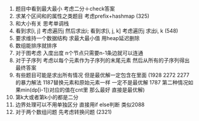 

1. 题目中看到最大最小 考虑二分＋check答案
2. 求某个区间和的属性之类题目 考虑prefix+hashmap  (325)
3. 和大小有关 思考单调栈
4. 看到求[i, j] 考虑遍历j 然后求出i; 看到求[i, j, k] 考虑遍历j 求出i, k (548)
5. 要求维持一个数据结构 求最大最小值 用heap延迟删除
6. 数组能排序就排序 
7. 对于图考虑 入度出度 n个节点只需要n-1条边就可以连通
8. 对于子序列 考虑以每个元素作为子序列的末尾元素 然后从所有的子序列得出最终答案
9. 有些题目可能是求出所有情况 但是最优解一定包含在里面 (1928 2272 2277的暴力解法 1187替换元素和原始元素一样 一定不是最优解 1787 第二种情况如果min(dp[i-1])对应的值在cnt里 那么最好 直接是最优解)
10. 第k大或者第k小的都是二分 
11. 边界处理可以不用单独区分 直接用if else判断 类似2088
12. 对于两个数组问题 先考虑转换问题 (2321)
<!--stackedit_data:
eyJoaXN0b3J5IjpbMzYyNDU1ODA2XX0=
-->